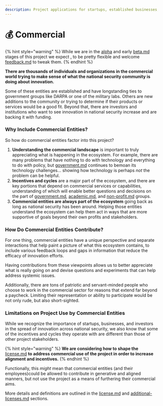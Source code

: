 ```yaml
---
description: Project applications for startups, established businesses, and investors.
---
```


# 💰 Commercial

{% hint style="warning" %}
While we are in the [alpha](../../release-notes/alpha/ "mention") and early [beta.md](../../release-notes/beta.md "mention") stages of this project we expect [.](./ "mention") to be pretty flexible and welcome [feedback.md](../feedback.md "mention") to tweak them.
{% endhint %}

**There are thousands of individuals and organizations in the commercial world trying to make sense of what the national security community is doing about innovation.**

Some of these entities are established and have longstanding ties to government groups like DARPA or one of the military labs. Others are new additions to the community or trying to determine if their products or services would be a good fit. Beyond that, there are investors and institutions who want to see innovation in national security increase and are backing it with funding.

### Why Include Commercial Entities?

So how do commercial entities factor into this project?

1. **Understanding the commercial landscape** is important to truly appreciating what is happening in the ecosystem. For example, there are many problems that have nothing to do with technology and everything to do with policy, but [government.md](government.md "mention") continues to bemoan its technology challenges... showing how technology is perhaps _not_ the problem can be helpful.
2. **Incentives and cycles** are a major part of the ecosystem, and there are key portions that depend on commercial services or capabilities, understanding of which will enable better questions and decisions on the part of [government.md](government.md "mention"), [academic.md](academic.md "mention"), and [non-profit.md](non-profit.md "mention") groups.
3. **Commercial entities are always part of the ecosystem** going back as long as national security has been around. Helping those entities understand the ecosystem can help them act in ways that are more supportive of goals beyond their own profits and stakeholders.

### How Do Commercial Entities Contribute?

For one thing, commercial entities have a unique perspective and separate interactions that help paint a picture of what this ecosystem contains, to include various feedback loops and gaps in information that reduce the efficacy of innovation efforts.

Having contributions from these viewpoints allows us to better appreciate what is really going on and devise questions and experiments that can help address systemic issues.

Additionally, there are tons of patriotic and servant-minded people who choose to work in the commercial sector for reasons that extend far beyond a paycheck. Limiting their representation or ability to participate would be not only rude, but also short-sighted.

### Limitations on Project Use by Commercial Entities

While we recognize the importance of startups, businesses, and investors in the spread of innovation across national security, we also know that some of the incentives and cycles they operate with are different than those of other project stakeholders.

{% hint style="warning" %}
**We are considering how to shape the** [license.md](../support/license.md "mention") **to address commercial use of the project in order to increase alignment and incentives.**
{% endhint %}

Functionally, this _might_ mean that commercial entities (and their employees)could be allowed to contribute in generative and aligned manners, but not use the project as a means of furthering their commercial aims.&#x20;

More details and definitions are outlined in the [license.md](../support/license.md "mention") and [additional-licenses.md](../support/additional-licenses.md "mention") sections.
